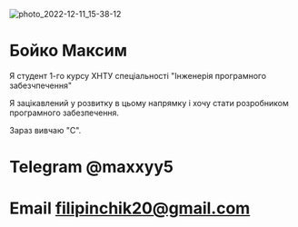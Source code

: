 ![photo_2022-12-11_15-38-12](https://user-images.githubusercontent.com/119530607/207393693-c6329a76-2b7a-405e-9312-c12a75f9d593.jpg)

# Бойко Максим
Я студент 1-го курсу ХНТУ  спеціальності "Інженерія програмного забезчпечення"


Я зацікавлений у розвитку в цьому напрямку і хочу стати розробником програмного забезпечення.

Зараз вивчаю "C".

# Telegram @maxxyy5

# Email filipinchik20@gmail.com
